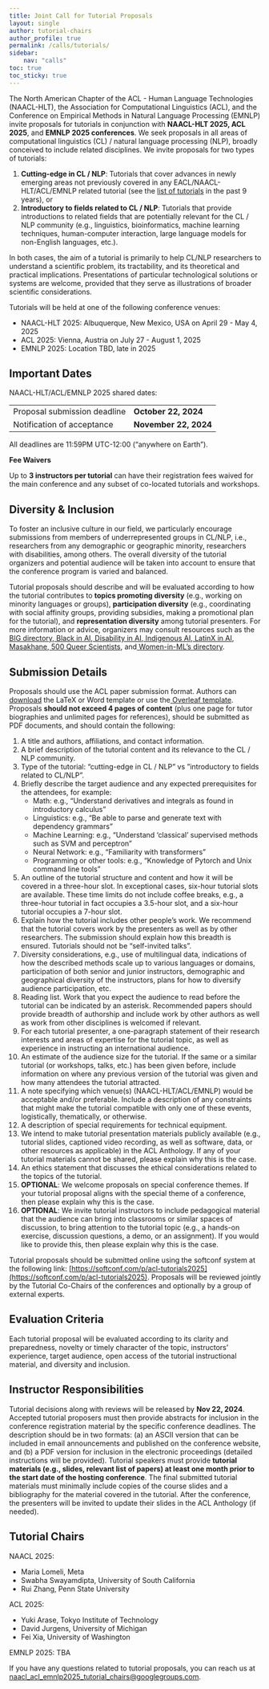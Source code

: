 ```yaml
---
title: Joint Call for Tutorial Proposals
layout: single
author: tutorial-chairs
author_profile: true
permalink: /calls/tutorials/
sidebar:
    nav: "calls"
toc: true
toc_sticky: true
---
```


The North American Chapter of the ACL - Human Language Technologies (NAACL-HLT), the Association for Computational Linguistics (ACL), and the Conference on Empirical Methods in Natural Language Processing (EMNLP) invite proposals for tutorials in conjunction with **NAACL-HLT 2025, ACL 2025**, and **EMNLP 2025 conferences**. We seek proposals in all areas of computational linguistics (CL) / natural language processing (NLP), broadly conceived to include related disciplines. We invite proposals for two types of tutorials:

1. **Cutting-edge in CL / NLP**: Tutorials that cover advances in newly emerging areas not previously covered in any EACL/NAACL-HLT/ACL/EMNLP related tutorial (see the [list of tutorials](https://www.aclweb.org/adminwiki/index.php/Past_tutorials) in the past 9 years), or
2. **Introductory to fields related to CL / NLP**: Tutorials that provide introductions to related fields that are potentially relevant for the CL / NLP community (e.g., linguistics, bioinformatics, machine learning techniques, human-computer interaction, large language models for non-English languages, etc.).

In both cases, the aim of a tutorial is primarily to help CL/NLP researchers to understand a scientific problem, its tractability, and its theoretical and practical implications. Presentations of particular technological solutions or systems are welcome, provided that they serve as illustrations of broader scientific considerations.

Tutorials will be held at one of the following conference venues:

* NAACL-HLT 2025: Albuquerque, New Mexico, USA  on April 29 - May 4, 2025 
* ACL 2025:              Vienna, Austria on July 27 - August 1, 2025 
* EMNLP 2025:        Location TBD, late in 2025

## **Important Dates**

NAACL-HLT/ACL/EMNLP 2025 shared dates:


<table>
  <tr>
   <td>Proposal submission deadline
   </td>
   <td><strong>October  22, 2024</strong>
   </td>
  </tr>
  <tr>
   <td>Notification of acceptance
   </td>
   <td><strong>November 22, 2024</strong>
   </td>
  </tr>
</table>


All deadlines are 11:59PM UTC-12:00 (“anywhere on Earth”).

**Fee Waivers**

Up to **3 instructors per tutorial** can have their registration fees waived for the main conference and any subset of co-located tutorials and workshops.


## **Diversity & Inclusion**

To foster an inclusive culture in our field, we particularly encourage submissions from members of underrepresented groups in CL/NLP, i.e., researchers from any demographic or geographic minority, researchers with disabilities, among others. The overall diversity of the tutorial organizers and potential audience will be taken into account to ensure that the conference program is varied and balanced.

Tutorial proposals should describe and will be evaluated according to how the tutorial contributes to **topics promoting diversity** (e.g., working on minority languages or groups), **participation diversity** (e.g., coordinating with social affinity groups, providing subsidies, making a promotional plan for the tutorial), and **representation diversity** among tutorial presenters. For more information or advice, organizers may consult resources such as the[ BIG directory](http://www.winlp.org/big-directory/),[ Black in AI](https://blackinai.github.io/#/membership),[ Disability in AI](https://elesa.github.io/ability_in_AI/),[ Indigenous AI](https://www.indigenous-ai.net/),[ LatinX in AI](https://lxai.app/PUBLIC-DIRECTORY),[ Masakhane](https://www.masakhane.io/),[ 500 Queer Scientists](https://500queerscientists.com/), and[ Women-in-ML’s directory](https://www.wiml.org/directory).


## **Submission Details**

Proposals should use the ACL paper submission format. Authors can[ download](https://github.com/acl-org/acl-style-files) the LaTeX or Word template or use the[ Overleaf template](https://www.overleaf.com/read/crtcwgxzjskr). Proposals **should not exceed 4 pages of content** (plus one page for tutor biographies and unlimited pages for references), should be submitted as PDF documents, and should contain the following:



1. A title and authors, affiliations, and contact information.
2. A brief description of the tutorial content and its relevance to the CL / NLP community.
3. Type of the tutorial: “cutting-edge in CL / NLP” vs ”introductory to fields  related to CL/NLP”.
4. Briefly describe the target audience and any expected prerequisites for the attendees, for example:
    * Math: e.g., “Understand derivatives and integrals as found in introductory calculus”
    * Linguistics: e.g., “Be able to parse and generate text with dependency grammars”
    * Machine Learning: e.g., “Understand ‘classical’ supervised methods such as SVM and perceptron”
    * Neural Network: e.g., “Familiarity with transformers”
    * Programming or other tools: e.g., “Knowledge of Pytorch and Unix command line tools”
5. An outline of the tutorial structure and content and how it will be covered in a three-hour slot. In exceptional cases, six-hour tutorial slots are available. These time limits do not include coffee breaks, e.g., a three-hour tutorial in fact occupies a 3.5-hour slot, and a six-hour tutorial occupies a 7-hour slot.
6. Explain how the tutorial includes other people’s work. We recommend that the tutorial covers work by the presenters as well as by other researchers. The submission should explain how this breadth is ensured. Tutorials should not be “self-invited talks”.
7. Diversity considerations, e.g., use of multilingual data, indications of how the described methods scale up to various languages or domains, participation of both senior and junior instructors, demographic and geographical diversity of the instructors, plans for how to diversify audience participation, etc.
8. Reading list. Work that you expect the audience to read before the tutorial can be indicated by an asterisk. Recommended papers should provide breadth of authorship and include work by other authors as well as work from other disciplines is welcomed if relevant.
9. For each tutorial presenter, a one-paragraph statement of their research interests and areas of expertise for the tutorial topic, as well as experience in instructing an international audience.
10. An estimate of the audience size for the tutorial. If the same or a similar tutorial (or workshops, talks, etc.) has been given before, include information on where any previous version of the tutorial was given and how many attendees the tutorial attracted.
11. A note specifying which venue(s) (NAACL-HLT/ACL/EMNLP) would be acceptable and/or preferable. Include a description of any constraints that might make the tutorial compatible with only one of these events, logistically, thematically, or otherwise.
12. A description of special requirements for technical equipment.
13. We intend to make tutorial presentation materials publicly available (e.g., tutorial slides, captioned video recording, as well as software, data, or other resources as applicable) in the ACL Anthology. If any of your tutorial materials cannot be shared, please explain why this is the case.
14. An ethics statement that discusses the ethical considerations related to the topics of the tutorial.
15. **OPTIONAL**: We welcome proposals on special conference themes. If your tutorial proposal aligns with the special theme of a conference, then please explain why this is the case.
16. **OPTIONAL**: We invite tutorial instructors to include pedagogical material that the audience can bring into classrooms or similar spaces of discussion, to bring attention to the tutorial topic (e.g., a hands-on exercise, discussion questions, a demo, or an assignment). If you would like to provide this, then please explain why this is the case.

Tutorial proposals should be submitted online using the softconf system at the following link: [https://softconf.com/p/acl-tutorials2025](https://softconf.com/p/acl-tutorials2025). Proposals will be reviewed jointly by the Tutorial Co-Chairs of the conferences and optionally by a group of external experts.


## **Evaluation Criteria**

Each tutorial proposal will be evaluated according to its clarity and preparedness, novelty or timely character of the topic, instructors’ experience, target audience, open access of the tutorial instructional material, and diversity and inclusion.


## **Instructor Responsibilities**

Tutorial decisions along with reviews will be released by **Nov 22, 2024**. Accepted tutorial proposers must then provide abstracts for inclusion in the conference registration material by the specific conference deadlines. The description should be in two formats: (a) an ASCII version that can be included in email announcements and published on the conference website, and (b) a PDF version for inclusion in the electronic proceedings (detailed instructions will be provided). Tutorial speakers must provide **tutorial materials (e.g., slides, relevant list of papers) at least one month prior to the start date of the hosting conference**. The final submitted tutorial materials must minimally include copies of the course slides and a bibliography for the material covered in the tutorial. After the conference, the presenters will be invited to update their slides in the ACL Anthology (if needed).


## **Tutorial Chairs**

NAACL 2025:

* Maria Lomeli, Meta
* Swabha Swayamdipta, University of South California
* Rui Zhang, Penn State University

ACL 2025:

* Yuki Arase, Tokyo Institute of Technology
* David Jurgens, University of Michigan
* Fei Xia, University of Washington

EMNLP 2025: TBA

If you have any questions related to tutorial proposals, you can reach us at [naacl_acl_emnlp2025_tutorial_chairs@googlegroups.com](mailto:naacl_acl_emnlp2025_tutorial_chairs@googlegroups.com).
